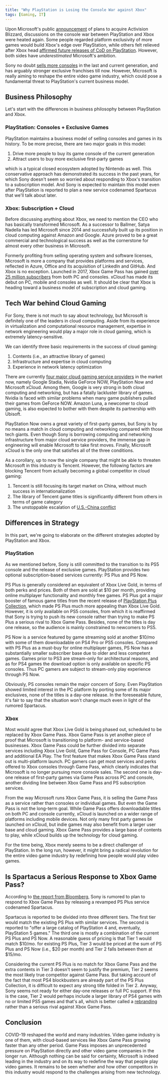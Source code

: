 ```yaml
---
title: "Why PlayStation is Losing the Console War against Xbox"
tags: [Gaming, IT]
---
```


Upon Microsoft's public [announcement](https://news.microsoft.com/features/microsoft-to-acquire-activision-blizzard-to-bring-the-joy-and-community-of-gaming-to-everyone-across-every-device/) of plans to acquire Activision Blizzard, discussions on the console war between PlayStation and Xbox were heated again. Some people regarded platform exclusivity of more games would build Xbox's edge over PlayStation, while others felt relieved after Xbox head [affirmed future releases of CoD on PlayStation](https://twitter.com/XboxP3/status/1484273335139651585). However, both sides have *underestimated* Microsoft's ambition.

Sony no doubt [sells more consoles](https://en.wikipedia.org/wiki/List_of_best-selling_game_consoles) in the last and current generation, and has arguably stronger exclusive franchises till now. However, Microsoft is really aiming to reshape the entire video game industry, which could pose a fundamental threat to PlayStation's current business model.


## Business Philosophy

Let's start with the differences in business philosophy between PlayStation and Xbox.

### PlayStation: Consoles + Exclusive Games

PlayStation maintains a business model of selling consoles and games in its history. To be more precise, there are two major goals in this model:

1. Drive more people to buy its game console of the current generation
2. Attract users to buy more exclusive first-party games

which is a typical closed ecosystem adopted by Nintendo as well. This conservative approach has demonstrated its success in the past years, for which Sony doesn't seem so worried about responding to Xbox's transition to a subscription model. And Sony is expected to maintain this model even after PlayStation is reported to plan a new service codenamed Spartacus that we'll talk about later.

### Xbox: Subscription + Cloud

Before discussing anything about Xbox, we need to mention the CEO who has basically transformed Microsoft. As a successor to Ballmer, Satya Nadella has led Microsoft since 2014 and successfully built up its position in cloud computing against Amazon and Google. Azure proved to be a great commercial and technological success as well as the cornerstone for almost every other business in Microsoft.

Formerly profiting from selling operating system and software licenses, Microsoft is more a company that provides platforms and services, reflected in Azure, Office and its acquisition of LinkedIn and GitHub. And Xbox is no exception. Launched in 2017, Xbox Game Pass has gained [over 25 million subscribers](https://news.xbox.com/en-us/2022/01/18/welcoming-activision-blizzard-to-microsoft-gaming/) from both PC and consoles. xCloud has made its debut on PC, mobile and consoles as well. It should be clear that Xbox is heading toward a business model of subscription and cloud gaming.


## Tech War behind Cloud Gaming

For Sony, there is not much to say about technology, but Microsoft is definitely one of the leaders in cloud computing. Aside from its experience in virtualization and computational resource management, expertise in network engineering would play a major role in cloud gaming, which is extremely latency-sensitive.

We can identify three basic requirements in the success of cloud gaming:

1. Contents (i.e., an attractive library of games)
2. Infrastructure and expertise in cloud computing
3. Experience in network latency optimization

There are currently [four major cloud gaming service providers](https://www.spglobal.com/marketintelligence/en/news-insights/latest-news-headlines/new-cloud-gaming-service-faces-unique-challenges-as-industry-finds-its-way-57510891) in the market now, namely Google Stadia, Nvidia GeForce NOW, PlayStation Now and Microsoft xCloud. Among them, Google is very strong in both cloud computing and networking, but has a fatally lackluster library of games. Nvidia is faced with similar problems when many game publishers pulled their games from GeForce NOW. Amazon Luna, a newcomer to cloud gaming, is also expected to bother with them despite its partnership with Ubisoft.

PlayStation Now owns a great variety of first-party games, but Sony is by no means a match in cloud computing and networking compared with those tech giants. Even though Sony is borrowing computing and networking infrastructure from major cloud service providers, the immense gap in engineering will enable Microsoft to take first moves. Finally, Microsoft xCloud is the only one that satisfies all of the three conditions.

As a corollary, up to now the single company that might be able to threaten Microsoft in this industry is Tencent. However, the following factors are blocking Tencent from actually becoming a global competitor in cloud gaming:

1. Tencent is still focusing its target market on China, without much success in internationalization
2. The library of Tencent game titles is significantly different from others in terms of game category
3. The unstoppable escalation of [U.S.-China conflict](https://maristie.com/2021/08/Reflections-on-State-Led-Systems)


## Differences in Strategy

In this part, we're going to elaborate on the different strategies adopted by PlayStation and Xbox.


### PlayStation

As we mentioned before, Sony is still committed to the transition to its PS5 console and the release of exclusive games. PlayStation provides two optional subscription-based services currently: PS Plus and PS Now.

PS Plus is generally considered an equivalent of Xbox Live Gold, in terms of both perks and prices. Both of them are sold at $10 per month, providing online multiplayer functionality and monthly free games. PS Plus got a major booster of famous game titles from the recent release of [PlayStation Plus Collection](https://blog.playstation.com/2020/10/28/playstation-plus-collection-details-revealed-your-november-playstation-plus-games/), which made PS Plus much more appealing than Xbox Live Gold. However, it is only available on PS5 consoles, from which it is reaffirmed that Sony is trying to push its new console rather than trying to make PS Plus a serious rival to Xbox Game Pass. Besides, none of the titles is day one release, so the audience is mainly constrained to newcomers to PS5.

PS Now is a service featured by game streaming sold at another $10/mo with some of them downloadable on PS4 Pro or PS5 consoles. Compared with PS Plus as a must-buy for online multiplayer games, PS Now has a substantially smaller subscriber base due to older and less competent games. Games prior to PS3 are stream-only for architectural reasons, and as for PS4 games the download option is only available on specific PS consoles. Thus PC gamers are subject to stream-only play experience through PS Now.

Obviously, PS consoles remain the major concern of Sony. Even PlayStation showed limited interest in the PC platform by porting some of its major exclusives, none of the titles is a day-one release. In the foreseeable future, it's fair to say that the situation won't change much even in light of the rumored Spartacus.


### Xbox

Most would agree that Xbox Live Gold is being phased out, scheduled to be replaced by Xbox Game Pass. Xbox Game Pass is yet another piece of proof that Microsoft is transitioning to platform- and service-based businesses. Xbox Game Pass could be further divided into separate services including Xbox Live Gold, Game Pass for Console, PC Game Pass and additional EA Play. The first feature that makes Xbox Game Pass stand out is multi-platform launch. PC gamers can get most services and perks offered to Xbox consoles through Game Pass, which clearly indicates that Microsoft is no longer pursuing more console sales. The second one is day-one release of first-party games via Game Pass across PC and console, another dividing line between Xbox Game Pass and PS subscription services.

From the way Microsoft runs Xbox Game Pass, it is selling the Game Pass as a service rather than consoles or individual games. But even the Game Pass is not the long-term goal. While Game Pass offers downloadable titles on both PC and console currently, xCloud is launched on a wider range of platforms including mobile devices. Not only many first party games be launched on xCloud, but indie games may also benefit from a larger user base and cloud gaming. Xbox Game Pass provides a large base of contents to play, while xCloud builds up the technology for cloud gaming.

For the time being, Xbox merely seems to be a direct challenger of PlayStation. In the long run, however, it might bring a radical revolution for the entire video game industry by redefining how people would play video games.


## Is Spartacus a Serious Response to Xbox Game Pass?

According to [the report from Bloomberg](https://www.bloomberg.com/news/articles/2021-12-03/playstation-plans-new-service-to-take-on-xbox-game-pass), Sony is rumored to plan to respond to Xbox Game Pass by releasing a revamped PS Plus service codenamed Spartacus.

Spartacus is reported to be divided into three different tiers. The first tier would match the existing PS Plus with similar services. The second is reported to "offer a large catalog of PlayStation 4 and, eventually, PlayStation 5 games." The third one is mostly a combination of the current PS Plus and PS Now. A reasonable guess of pricing is that Tier 1 would match $10/mo. for existing PS Plus, Tier 3 would be priced at the sum of PS Plus and PS Now (i.e., $20 per month) and Tier 2 falls between them at $15/mo.

Considering the current PS Plus is no match for Xbox Game Pass and the extra contents in Tier 3 doesn't seem to justify the premium, Tier 2 seems the most likely true competitor against Game Pass. But taking account of the fact that most PS4 blockbusters are already part of the PS Plus Collection, it is difficult to expect any strong title folded in Tier 2. Anyway, Sony seems not ready for either day-one releases or full PC support. If this is the case, Tier 2 would perhaps include a larger library of PS4 games with no or limited PS5 games and that's all, which is better called a [rebranding](https://www.forbes.com/sites/paultassi/2021/12/04/playstation-spartacus-would-be-a-rebrand-not-a-game-pass-competitor/) rather than a serious rival against Xbox Game Pass.


## Conclusion

COVID-19 reshaped the world and many industries. Video game industry is one of them, with cloud-based services like Xbox Game Pass growing faster than any other period. Game Pass imposes an unprecedented pressure on PlayStation directly and other video game companies in the longer run. Although nothing can be said for certainty, Microsoft is indeed leading in the industry and on its way to redefine the way that people play video games. It remains to be seen whether and how other competitors in this industry would respond to the challenges arising from new technology.